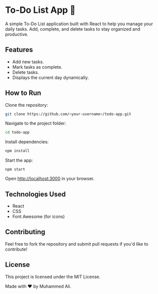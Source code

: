 # To-Do List App 📝
A simple To-Do List application built with React to help you manage your daily tasks. Add, complete, and delete tasks to stay organized and productive.

## Features
- Add new tasks.
- Mark tasks as complete.
- Delete tasks.
- Displays the current day dynamically.

## How to Run
Clone the repository:

```bash
git clone https://github.com/<your-username>/todo-app.git
```

Navigate to the project folder:

```bash
cd todo-app
```
Install dependencies:

```bash
npm install
```
Start the app:

```bashn
npm start
```
Open [http://localhost:3000](http://localhost:3000) in your browser.

## Technologies Used
- React
- CSS
- Font Awesome (for icons)

## Contributing
Feel free to fork the repository and submit pull requests if you'd like to contribute!

## License
This project is licensed under the MIT License.

Made with ❤️ by Muhammed Ali.
